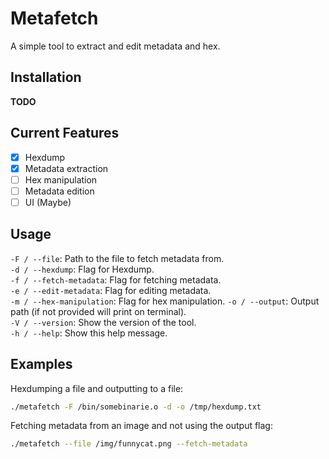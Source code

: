 # Metafetch

A simple tool to extract and edit metadata and hex.

## Installation
**TODO**

## Current Features
- [X] Hexdump
- [X] Metadata extraction
- [ ] Hex manipulation
- [ ] Metadata edition
- [ ] UI (Maybe)

## Usage

`-F / --file`: Path to the file to fetch metadata from.  
`-d / --hexdump`: Flag for Hexdump.  
`-f / --fetch-metadata`: Flag for fetching metadata.  
`-e / --edit-metadata`: Flag for editing metadata.  
`-m / --hex-manipulation`: Flag for hex manipulation.
`-o / --output`: Output path (if not provided will print on terminal).  
`-V / --version`: Show the version of the tool.  
`-h / --help`: Show this help message.  

## Examples

Hexdumping a file and outputting to a file:  
```bash
./metafetch -F /bin/somebinarie.o -d -o /tmp/hexdump.txt
```

Fetching metadata from an image and not using the output flag:  
```bash
./metafetch --file /img/funnycat.png --fetch-metadata
```
